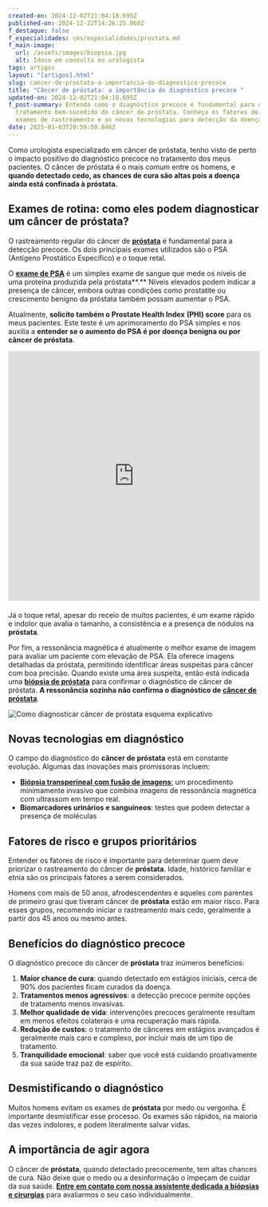 ```yaml
---
created-on: 2024-12-02T21:04:18.695Z
published-on: 2024-12-22T14:26:25.060Z
f_destaque: false
f_especialidades: cms/especialidades/prostata.md
f_main-image:
  url: /assets/images/biopsia.jpg
  alt: Idoso em consulta no urologista
tags: artigos
layout: "[artigos].html"
slug: cancer-de-prostata-a-importancia-do-diagnostico-precoce
title: "Câncer de próstata: a importância do diagnóstico precoce "
updated-on: 2024-12-02T21:04:18.695Z
f_post-summary: Entenda como o diagnóstico precoce é fundamental para o
  tratamento bem-sucedido do câncer de próstata. Conheça os fatores de risco, os
  exames de rastreamento e as novas tecnologias para detecção da doença.
date: 2025-01-03T20:59:50.846Z
---
```

Como urologista especializado em câncer de próstata, tenho visto de perto o impacto positivo do diagnóstico precoce no tratamento dos meus pacientes. O câncer de próstata é o mais comum entre os homens, e **quando detectado cedo, as chances de cura são altas pois a doença ainda está confinada  à próstata.**

## **Exames de rotina: como eles podem diagnosticar um câncer de próstata?**

O rastreamento regular do câncer de **[próstata](https://uroconsult.com.br/artigos/a-prostata-e-sua-importancia-na-saude-masculina/)** é fundamental para a detecção precoce. Os dois principais exames utilizados são o PSA (Antígeno Prostático Específico) e o toque retal.

O **[exame de PSA](https://uroconsult.com.br/artigos/o-exame-de-psa/)** é um simples exame de sangue que mede os níveis de uma proteína produzida pela próstata**.** Níveis elevados podem indicar a presença de câncer, embora outras condições como prostatite ou crescimento benigno da próstata também possam aumentar o PSA.

Atualmente, **solicito também o Prostate Health Index** **(PHI) score** para os meus pacientes. Este teste é um aprimoramento do PSA simples e nos auxilia a **entender se o aumento do PSA é por doença benigna ou por câncer de próstata**.

<div style="text-align: center; margin-bottom: 20px;">
  <iframe
    width="100%"
    height="500"
    src="https://www.youtube.com/embed/TgSXaEAzg6c"
    title="Câncer de Próstata - Reportagem Globo"
    frameborder="0"
    allow="accelerometer; autoplay; clipboard-write; encrypted-media; gyroscope; picture-in-picture; web-share"
    referrerpolicy="strict-origin-when-cross-origin"
    allowfullscreen
    id="responsive-video"
    style="max-width: 800px; margin: 0 auto; display: block;"
  ></iframe>
  <script>
    function adjustIframeHeight() {
      var iframe = document.getElementById('responsive-video');
      if (window.innerWidth < 768) {
        iframe.style.height = '300px'; // Altura para celular
      } else {
        iframe.style.height = '500px'; // Altura para desktop
      }
    }  </script>
</div>

Já o toque retal, apesar do receio de muitos pacientes, é um exame rápido e indolor que avalia o tamanho, a consistência e a presença de nódulos na **próstata**.

Por fim, a ressonância magnética é atualmente o melhor exame de imagem para avaliar um paciente com elevação de PSA. Ela oferece imagens detalhadas da próstata, permitindo identificar áreas suspeitas para câncer com boa precisão. Quando existe uma área suspeita, então está indicada uma **[biópsia de próstata](https://uroconsult.com.br/artigos/biopsia-de-prostata-transperineal-em-manaus/)** para confirmar o diagnóstico de câncer de próstata. **A ressonância sozinha não confirma o diagnóstico de [câncer de próstata](https://uroconsult.com.br/artigos/cancer-prostata-no-estado-do-amazonas-e-comum/)**.

![Como diagnosticar câncer de próstata esquema explicativo](/assets/external/676820d6d8cdd7cccbd07012_674e20988203e58f8335d476_unnamed.png "Como diagnosticar câncer de próstata esquema explicativo")

## **Novas tecnologias em diagnóstico**

O campo do diagnóstico do **câncer de próstata** está em constante evolução. Algumas das inovações mais promissoras incluem:

* [**Biópsia transperineal** **com fusão de imagens**:](https://uroconsult.com.br/artigos/biopsia-de-prostata-transperineal-em-manaus/) um procedimento minimamente invasivo que combina imagens de ressonância magnética com ultrassom em tempo real.
* **Biomarcadores urinários e sanguíneos**: testes que podem detectar a presença de moléculas 

## **Fatores de risco e grupos prioritários**

Entender os fatores de risco é importante para determinar quem deve priorizar o rastreamento do câncer de **próstata**. Idade, histórico familiar e etnia são os principais fatores a serem considerados.

Homens com mais de 50 anos, afrodescendentes e aqueles com parentes de primeiro grau que tiveram câncer de **próstata** estão em maior risco. Para esses grupos, recomendo iniciar o rastreamento mais cedo, geralmente a partir dos 45 anos ou mesmo antes.

## **Benefícios do diagnóstico precoce**

O diagnóstico precoce do câncer de **próstata** traz inúmeros benefícios:

1. **Maior chance de cura**: quando detectado em estágios iniciais, cerca de 90% dos pacientes ficam curados da doença.
2. **Tratamentos menos agressivos**: a detecção precoce permite opções de tratamento menos invasivas.
3. **Melhor qualidade de vida**: intervenções precoces geralmente resultam em menos efeitos colaterais e uma recuperação mais rápida.
4. **Redução de custos**: o tratamento de cânceres em estágios avançados é geralmente mais caro e complexo, por incluir mais de um tipo de tratamento.
5. **Tranquilidade emocional**: saber que você está cuidando proativamente da sua saúde traz paz de espírito.

## **Desmistificando o diagnóstico**

Muitos homens evitam os exames de **próstata** por medo ou vergonha. É importante desmistificar esse processo. Os exames são rápidos, na maioria das vezes indolores, e podem literalmente salvar vidas.

## **A importância de agir agora**

O câncer de **próstata**, quando detectado precocemente, tem altas chances de cura. Não deixe que o medo ou a desinformação o impeçam de cuidar da sua saúde. **[Entre em contato com nossa assistente dedicada a biópsias e cirurgias](https://api.whatsapp.com/send?phone=5592982252490)** para avaliarmos o seu caso individualmente.